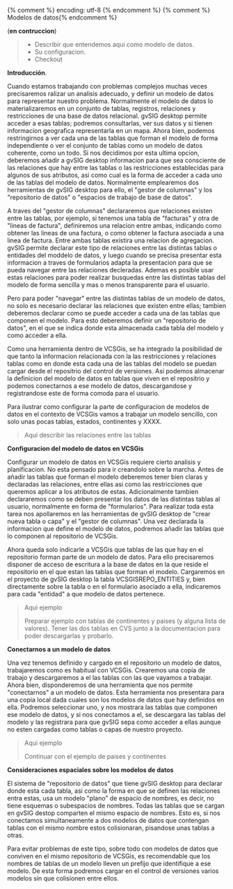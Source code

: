 {% comment %} encoding: utf-8 {% endcomment %}
{% comment %} Modelos de datos{% endcomment %} 

(**en contruccion**)
> * Describir que entendemos aqui como modelo de datos.
> * Su configuracion.
> * Checkout

**Introducción**.

Cuando estamos trabajando con problemas complejos muchas veces precisaremos ralizar un analisis 
adecuado, y definir un modelo de datos para representar nuestro problema. Normalmente el 
modelo de datos lo materializaremos en un conjunto de tablas, registros, relaciones y restricciones 
de una base de datos relacional. gvSIG desktop permite acceder a esas tablas; podremos consultarlas, 
ver sus datos y si tienen informacion geografica representarla en un mapa. Ahora bien, podemos 
restringirnos a ver cada una de las tablas que forman el modelo de forma independiente o ver el 
conjunto de tablas como un modelo de datos coherente, como un todo. Si nos decidimos por esta ultima
opcion, deberemos añadir a gvSIG desktop informacion para que sea consciente de las relaciones que hay
entre las tablas o las restricciones establecidas para algunos de sus atributos, asi como cual es la 
forma de acceder a cada uno de las tablas del modelo de datos. Normalmente emplearemos dos herramientas 
de gvSIG desktop para ello, el "gestor de columnas" y los "repositorio de datos" o "espacios de trabajo 
de base de datos". 

A traves del "gestor de columnas" declararemos que relaciones existen entre las tablas, por ejemplo, 
si tenemos una tabla de "facturas" y otra de "lineas de factura", definiremos una relacion entre 
ambas, indicando como obtener las lineas de una factura, o como obtener la factura asociada a una 
linea de factura. Entre ambas tablas existira una relacion de agregacion. gvSIG permite declarar 
este tipo de relaciones entre las distintas tablas o entidades del moddelo de datos, y luego cuando 
se precisa presentar esta informacion a traves de formularios adapta la presentacion para que se 
pueda navegar entre las relaciones decleradas. Ademas es posible usar estas relaciones para poder 
realizar busquedas entre las distintas tablas del modelo de forma sencilla y mas o menos transparente
para el usuario.

Pero para poder "navegar" entre las distintas tablas de un modelo de datos, no solo es necesario 
declarar las relaciones que existen entre ellas; tambien deberemos declarar como se puede acceder 
a cada una de las tablas que componen el modelo. Para esto deberemos definir un "repositorio de datos", 
en el que se indica donde esta almacenada cada tabla del modelo y como acceder a ella.

Como una herramienta dentro de VCSGis, se ha integrado la posibilidad de que tanto la informacion 
relacionada con la las restricciones y relaciones tablas como en donde esta cada una de las 
tablas del modelo se puedan cargar desde el repositrio del control de versiones. Asi podemos
almacenar la definicion del modelo de datos en tablas que viven en el repositrio y podemos conectarnos 
a ese modelo de datos, descargandose y registrandose este de forma comoda para el usuario.

Para ilustrar como configurar la parte de configuracion de modelos de datos en el contexto de VCSGis
vamos a trabajar un modelo sencillo, con solo unas pocas tablas, estados, continentes y XXXX.

>
> Aqui describir las relaciones entre las tablas
>


**Configuracion del modelo de datos en VCSGis**

Configurar un modelo de datos en VCSGis requiere cierto analisis y planificacion. No esta pensado 
para ir creandolo sobre la marcha. Antes de añadir las tablas que forman el modelo deberemos tener
bien claras y declaradas las relaciones, entre ellas asi como las restricciones que queremos aplicar
a los atributos de estas. Adicionalmente tambien declararemos como se deben presentar los datos de
las distintas tablas al usuario, normalmente en forma de "formularios". Para realizar toda esta 
tarea nos apollaremos en las herramientas de gvSIG desktop de "crear nueva tabla o capa" y el 
"gestor de columnas". Una vez declarada la informacion que define el modelo de datos, podremos añadir
las tablas que lo componen al repositorio de VCSGis.

Ahora queda solo indicarle a VCSGis que tablas de las que hay en el repositorio forman parte de un
modelo de datos. Para ello precisaremos disponer de acceso de escritura a la base de datos en la
que reside el repositorio en el que estan las tablas que forman el modelo. Cargaremos en el proyecto
de gvSIG desktop la tabla VCSGISREPO_ENTITIES y, bien directamente sobre la tabla o en el formulario 
asociado a ella, indicaremos para cada "entidad" a que modelo de datos pertenece.

>
> Aqui ejemplo
> 
> Preparar ejemplo con tablas de continentes y paises (y alguna lista de valores). 
> Tener las dos tablas en CVS junto a la documentacion para poder descargarlas y probarlo.
>

**Conectarnos a un modelo de datos**

Una vez tenemos definido y cargado en el repositorio un modelo de datos, trabajaremos como es 
habitual con VCSGis. Crearemos una copia de trabajo y descargaremos a el las tablas con las 
que vayamos a trabajar. Ahora bien, disponderemos de una herramienta que nos permite "conectarnos" 
a un modelo de datos. Esta herramienta nos presentara para una copia local dada cuales son los 
modelos de datos que hay definidos en ella. Podremos seleccionar uno, y nos mostrara las 
tablas que componen ese modelo de datos, y si nos conectamos a el, se descargara las tablas 
del modelo y las registrara para que gvSIG sepa como acceder a ellas aunque no esten cargadas 
como tablas o capas de nuestro proyecto.

>
> Aqui ejemplo
> 
> Continuar con el ejemplo de paises y continentes
> 

**Consideraciones espaciales sobre los modelos de datos**

El sistema de "repositorio de datos" que tiene gvSIG desktop para declarar donde esta cada tabla,
asi como la forma en que se definen las relaciones entra estas, usa un modelo "plano" de 
espacio de nombres, es decir, no tiene esquemas o subespacios de nombres. Todas las tablas que
se cargan en gvSIG destop comparten el mismo espacio de nombres. Esto es, si nos conectamos 
simultaneamente a dos modelos de datos que contengan tablas con el mismo nombre estos colisionaran, 
pisandose unas tablas a otras.

Para evitar problemas de este tipo, sobre todo con modelos de datos que conviven en el mismo repositorio 
de VCSGis, es recomendable que los nombres de tablas de un modelo lleven un prefijo que identifique
a ese modelo. De esta forma podremos cargar en el control de versiones varios modelos sin 
que colisionen entre ellos.

